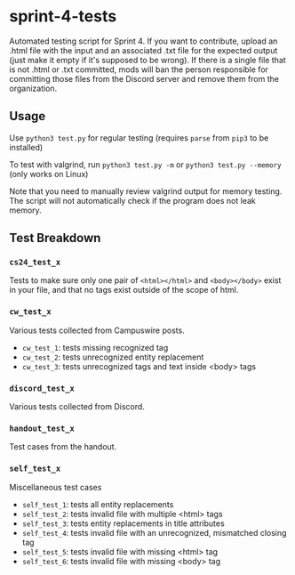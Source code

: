 # sprint-4-tests
Automated testing script for Sprint 4. If you want to contribute, upload an .html file with the input and an 
associated .txt file for the expected output (just make it empty if it's supposed to be wrong). If there is a single 
file that is not .html or .txt committed, mods will ban the person responsible for committing those files from the 
Discord server and remove them from the organization.

## Usage

Use `python3 test.py` for regular testing (requires `parse` from `pip3` to be installed)

To test with valgrind, run `python3 test.py -m` or `python3 test.py --memory` (only works on Linux)

Note that you need to manually review valgrind output for memory testing. The script will not automatically check 
if the program does not leak memory.

## Test Breakdown

### `cs24_test_x`

Tests to make sure only one pair of `<html></html>` and `<body></body>` exist in your file, and that no tags exist 
outside of the scope of html.

### `cw_test_x`

Various tests collected from Campuswire posts.

 - `cw_test_1`: tests missing recognized tag
 - `cw_test_2`: tests unrecognized entity replacement
 - `cw_test_3`: tests unrecognized tags and text inside \<body\> tags

### `discord_test_x`

Various tests collected from Discord.


### `handout_test_x`

Test cases from the handout.


### `self_test_x`

Miscellaneous test cases

 - `self_test_1`: tests all entity replacements
 - `self_test_2`: tests invalid file with multiple \<html\> tags
 - `self_test_3`: tests entity replacements in title attributes
 - `self_test_4`: tests invalid file with an unrecognized, mismatched closing tag
 - `self_test_5`: tests invalid file with missing \<html\> tag
 - `self_test_6`: tests invalid file with missing \<body\> tag